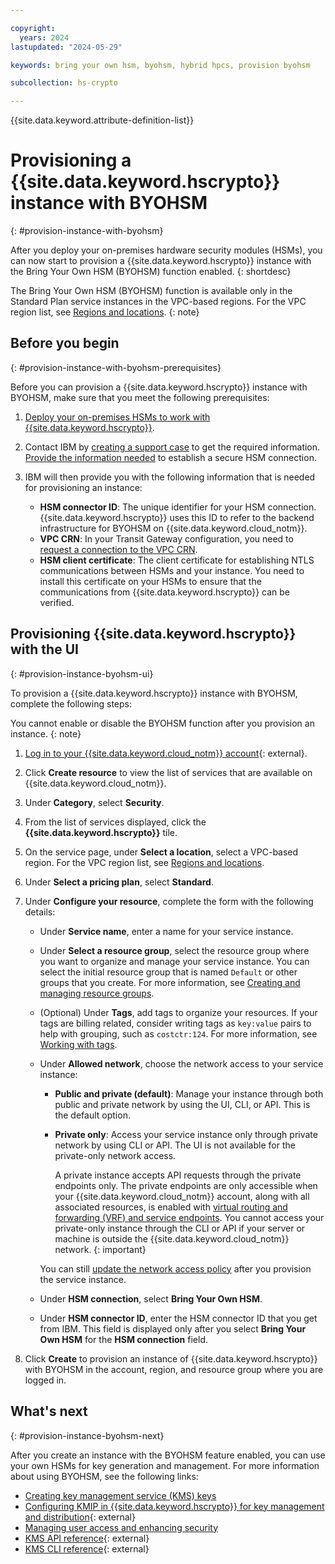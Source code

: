 ```yaml
---

copyright:
  years: 2024
lastupdated: "2024-05-29"

keywords: bring your own hsm, byohsm, hybrid hpcs, provision byohsm

subcollection: hs-crypto

---
```


{{site.data.keyword.attribute-definition-list}}


# Provisioning a {{site.data.keyword.hscrypto}} instance with BYOHSM
{: #provision-instance-with-byohsm}

After you deploy your on-premises hardware security modules (HSMs), you can now start to provision a {{site.data.keyword.hscrypto}} instance with the Bring Your Own HSM (BYOHSM) function enabled.
{: shortdesc}

The Bring Your Own HSM (BYOHSM) function is available only in the Standard Plan service instances in the VPC-based regions. For the VPC region list, see [Regions and locations](/docs/hs-crypto?topic=hs-crypto-regions#available-regions).
{: note}

## Before you begin
{: #provision-instance-with-byohsm-prerequisites}

Before you can provision a {{site.data.keyword.hscrypto}} instance with BYOHSM, make sure that you meet the following prerequisites:

1. [Deploy your on-premises HSMs to work with {{site.data.keyword.hscrypto}}](/docs/hs-crypto?topic=hs-crypto-deploy-hsm-for-byohsm).
1. Contact IBM by [creating a support case](/docs/get-support?topic=get-support-open-case) to get the required information. [Provide the information needed](/docs/hs-crypto?topic=hs-crypto-deploy-hsm-for-byohsm#deploy-byohsm-prepare-info) to establish a secure HSM connection. 
1. IBM will then provide you with the following information that is needed for provisioning an instance:

    - **HSM connector ID**: The unique identifier for your HSM connection. {{site.data.keyword.hscrypto}} uses this ID to refer to the backend infrastructure for BYOHSM on {{site.data.keyword.cloud_notm}}.
    - **VPC CRN**: In your Transit Gateway configuration, you need to [request a connection to the VPC CRN](/docs/transit-gateway?topic=transit-gateway-adding-cross-account-connections&interface=ui).
    - **HSM client certificate**: The client certificate for establishing NTLS communications between HSMs and your instance. You need to install this certificate on your HSMs to ensure that the communications from {{site.data.keyword.hscrypto}} can be verified.

## Provisioning {{site.data.keyword.hscrypto}} with the UI
{: #provision-instance-byohsm-ui}

To provision a {{site.data.keyword.hscrypto}} instance with BYOHSM, complete the following steps:

You cannot enable or disable the BYOHSM function after you provision an instance.
{: note}

1. [Log in to your {{site.data.keyword.cloud_notm}} account](https://cloud.ibm.com/login){: external}.
1. Click **Create resource** to view the list of services that are available on {{site.data.keyword.cloud_notm}}.
1. Under **Category**, select **Security**.
1. From the list of services displayed, click the **{{site.data.keyword.hscrypto}}** tile.
1. On the service page, under **Select a location**, select a VPC-based region. For the VPC region list, see [Regions and locations](/docs/hs-crypto?topic=hs-crypto-regions#available-regions).
1. Under **Select a pricing plan**, select **Standard**.
1. Under **Configure your resource**, complete the form with the following details:

    - Under **Service name**, enter a name for your service instance.
    - Under **Select a resource group**, select the resource group where you want to organize and manage your service instance. You can select the initial resource group that is named `Default` or other groups that you create. For more information, see [Creating and managing resource groups](/docs/account?topic=account-rgs).
    - (Optional) Under **Tags**, add tags to organize your resources. If your tags are billing related, consider writing tags as `key:value` pairs to help with grouping, such as `costctr:124`. For more information, see [Working with tags](/docs/account?topic=account-tag).
    - Under **Allowed network**, choose the network access to your service instance:

        - **Public and private (default)**: Manage your instance through both public and private network by using the UI, CLI, or API. This is the default option.
        - **Private only**: Access your service instance only through private network by using CLI or API. The UI is not available for the private-only network access.

            A private instance accepts API requests through the private endpoints only. The private endpoints are only accessible when your {{site.data.keyword.cloud_notm}} account, along with all associated resources, is enabled with [virtual routing and forwarding (VRF) and service endpoints](/docs/account?topic=account-vrf-service-endpoint). You cannot access your private-only instance through the CLI or API if your server or machine is outside the {{site.data.keyword.cloud_notm}} network.
            {: important}

        You can still [update the network access policy](/docs/hs-crypto?topic=hs-crypto-managing-network-access-policies) after you provision the service instance.

    - Under **HSM connection**, select **Bring Your Own HSM**.
    - Under **HSM connector ID**, enter the HSM connector ID that you get from IBM. This field is displayed only after you select **Bring Your Own HSM** for the **HSM connection** field.

1. Click **Create** to provision an instance of {{site.data.keyword.hscrypto}} with BYOHSM in the account, region, and resource group where you are logged in.

## What's next
{: #provision-instance-byohsm-next}

After you create an instance with the BYOHSM feature enabled, you can use your own HSMs for key generation and management. For more information about using BYOHSM, see the following links:

- [Creating key management service (KMS) keys](/docs/hs-crypto?topic=hs-crypto-create-root-keys)
- [Configuring KMIP in {{site.data.keyword.hscrypto}} for key management and distribution](/docs/hs-crypto?topic=hs-crypto-tutorial-kmip-vmware){: external}
- [Managing user access and enhancing security](/docs/hs-crypto?topic=hs-crypto-manage-access)
- [KMS API reference](/apidocs/hs-crypto){: external}
- [KMS CLI reference](/docs/hs-crypto?topic=hs-crypto-hpcs-cli-plugin#kp-cli-plugin){: external}
